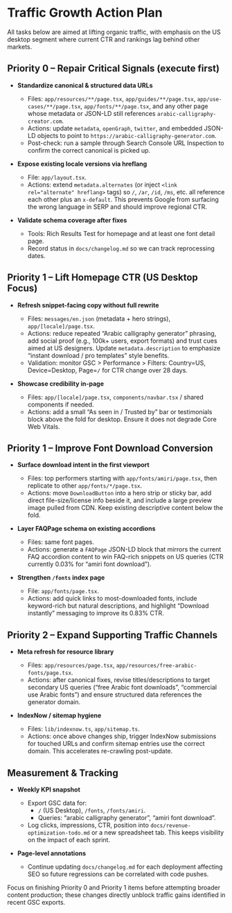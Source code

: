 # Traffic Growth Action Plan

All tasks below are aimed at lifting organic traffic, with emphasis on the US desktop segment where current CTR and rankings lag behind other markets.

## Priority 0 – Repair Critical Signals (execute first)
- **Standardize canonical & structured data URLs**  
  - Files: `app/resources/**/page.tsx`, `app/guides/**/page.tsx`, `app/use-cases/**/page.tsx`, `app/fonts/**/page.tsx`, and any other page whose metadata or JSON-LD still references `arabic-calligraphy-creator.com`.  
  - Actions: update `metadata`, `openGraph`, `twitter`, and embedded JSON-LD objects to point to `https://arabic-calligraphy-generator.com`.  
  - Post-check: run a sample through Search Console URL Inspection to confirm the correct canonical is picked up.

- **Expose existing locale versions via hreflang**  
  - File: `app/layout.tsx`.  
  - Actions: extend `metadata.alternates` (or inject `<link rel="alternate" hreflang>` tags) so `/`, `/ar`, `/id`, `/ms`, etc. all reference each other plus an `x-default`. This prevents Google from surfacing the wrong language in SERP and should improve regional CTR.

- **Validate schema coverage after fixes**  
  - Tools: Rich Results Test for homepage and at least one font detail page.  
  - Record status in `docs/changelog.md` so we can track reprocessing dates.

## Priority 1 – Lift Homepage CTR (US Desktop Focus)
- **Refresh snippet-facing copy without full rewrite**  
  - Files: `messages/en.json` (metadata + hero strings), `app/[locale]/page.tsx`.  
  - Actions: reduce repeated “Arabic calligraphy generator” phrasing, add social proof (e.g., 100k+ users, export formats) and trust cues aimed at US designers. Update `metadata.description` to emphasize “instant download / pro templates” style benefits.  
  - Validation: monitor GSC > Performance > Filters: Country=US, Device=Desktop, Page=`/` for CTR change over 28 days.

- **Showcase credibility in-page**  
  - Files: `app/[locale]/page.tsx`, `components/navbar.tsx` / shared components if needed.  
  - Actions: add a small “As seen in / Trusted by” bar or testimonials block above the fold for desktop. Ensure it does not degrade Core Web Vitals.

## Priority 1 – Improve Font Download Conversion
- **Surface download intent in the first viewport**  
  - Files: top performers starting with `app/fonts/amiri/page.tsx`, then replicate to other `app/fonts/*/page.tsx`.  
  - Actions: move `DownloadButton` into a hero strip or sticky bar, add direct file-size/license info beside it, and include a large preview image pulled from CDN. Keep existing descriptive content below the fold.

- **Layer FAQPage schema on existing accordions**  
  - Files: same font pages.  
  - Actions: generate a `FAQPage` JSON-LD block that mirrors the current FAQ accordion content to win FAQ-rich snippets on US queries (CTR currently 0.03% for “amiri font download”).

- **Strengthen `/fonts` index page**  
  - File: `app/fonts/page.tsx`.  
  - Actions: add quick links to most-downloaded fonts, include keyword-rich but natural descriptions, and highlight “Download instantly” messaging to improve its 0.83% CTR.

## Priority 2 – Expand Supporting Traffic Channels
- **Meta refresh for resource library**  
  - Files: `app/resources/page.tsx`, `app/resources/free-arabic-fonts/page.tsx`.  
  - Actions: after canonical fixes, revise titles/descriptions to target secondary US queries (“free Arabic font downloads”, “commercial use Arabic fonts”) and ensure structured data references the generator domain.

- **IndexNow / sitemap hygiene**  
  - Files: `lib/indexnow.ts`, `app/sitemap.ts`.  
  - Actions: once above changes ship, trigger IndexNow submissions for touched URLs and confirm sitemap entries use the correct domain. This accelerates re-crawling post-update.

## Measurement & Tracking
- **Weekly KPI snapshot**  
  - Export GSC data for:  
    - `/` (US Desktop), `/fonts`, `/fonts/amiri`.  
    - Queries: “arabic calligraphy generator”, “amiri font download”.  
  - Log clicks, impressions, CTR, position into `docs/revenue-optimization-todo.md` or a new spreadsheet tab. This keeps visibility on the impact of each sprint.

- **Page-level annotations**  
  - Continue updating `docs/changelog.md` for each deployment affecting SEO so future regressions can be correlated with code pushes.

Focus on finishing Priority 0 and Priority 1 items before attempting broader content production; these changes directly unblock traffic gains identified in recent GSC exports.
